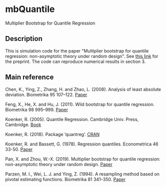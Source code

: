 # mbQuantile

Multiplier Bootstrap for Quantile Regression

## Description

This is simulation code for the paper "Multiplier bootstrap for quantile regression: non-asymptotic theory under random design". See [this link](https://www.math.ucsd.edu/~xip024/QR_Boot.pdf) for the preprint. The code can reproduce numerical results in section 3.

## Main reference

Chen, K., Ying, Z., Zhang, H. and Zhao, L. (2008). Analysis of least absolute deviation. Biometrika 95 107–122. [Paper](https://academic.oup.com/biomet/article-abstract/95/1/107/219099)

Feng, X., He, X. and Hu, J. (2011). Wild bootstrap for quantile regression. Biometrika 98 995–999. [Paper](https://academic.oup.com/biomet/article-abstract/98/4/995/234840)

Koenker, R. (2005). Quantile Regression. Cambridge Univ. Press, Cambridge. [Book](https://www.cambridge.org/core/books/quantile-regression/C18AE7BCF3EC43C16937390D44A328B1)

Koenker, R. (2018). Package ‘quantreg’. [CRAN](https://cran.r-project.org/web/packages/quantreg/index.html)

Koenker, R. and Bassett, G. (1978). Regression quantiles. Econometrica 46 33-50. [Paper](https://www.jstor.org/stable/1913643?seq=1#metadata_info_tab_contents)

Pan, X. and Zhou, W.-X. (2019). Multiplier bootstrap for quantile regression: non-asymptotic theory under random design. [Paper](https://www.math.ucsd.edu/~xip024/QR_Boot.pdf)

Parzen, M. I., Wei, L. J. and Ying, Z. (1994). A resampling method based on pivotal estimating functions. Biometrika 81 341–350. [Paper](https://academic.oup.com/biomet/article-abstract/81/2/341/468184)

